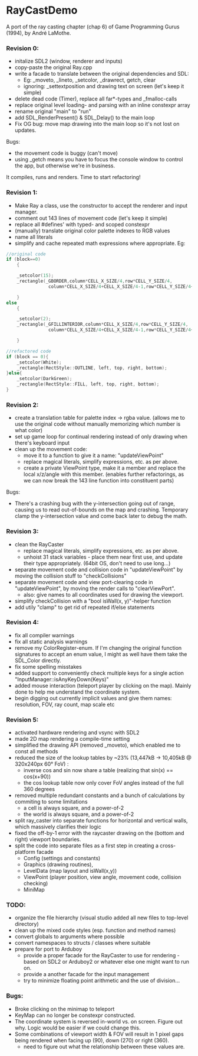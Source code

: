 # RayCastDemo
A port of the ray casting chapter (chap 6) of Game Programming Gurus (1994), by André LaMothe. 

### Revision 0: 
- initalize SDL2 (window, renderer and inputs)
- copy-paste the original Ray.cpp
- write a facade to translate between the original dependencies and SDL: 
  - Eg: _moveto, _lineto, _setcolor, _drawrect, getch, clear
  - ignoring: _settextposition and drawing text on screen (let's keep it simple)
- delete dead code (Timer), replace all far*-types and _fmalloc-calls
- replace original level loading- and parsing with an inline constexpr array
- rename original "main" to "run"
- add SDL_RenderPresent() & SDL_Delay() to the main loop
- Fix OG bug: move map drawing into the main loop so it's not lost on updates.

Bugs: 
+ the movement code is buggy (can't move)
+ using _getch means you have to focus the console window to control the app, but otherwise we're in business. 

It compiles, runs and renders. Time to start refactoring!

### Revision 1: 
- Make Ray a class, use the constructor to accept the renderer and input manager. 
- comment out 143 lines of movement code (let's keep it simple)
- replace all #defines' with typed- and scoped constexpr
- (manually) translate original color palette indexes to RGB values
- name all literals
- simplify and cache repeated math expressions where appropriate. Eg:

```cpp
//original code
if (block==0)
    {

    _setcolor(15);
    _rectangle(_GBORDER,column*CELL_X_SIZE/4,row*CELL_Y_SIZE/4,
                column*CELL_X_SIZE/4+CELL_X_SIZE/4-1,row*CELL_Y_SIZE/4+CELL_Y_SIZE/4-1);

    }
else
    {

    _setcolor(2);
    _rectangle(_GFILLINTERIOR,column*CELL_X_SIZE/4,row*CELL_Y_SIZE/4,
                column*CELL_X_SIZE/4+CELL_X_SIZE/4-1,row*CELL_Y_SIZE/4+CELL_Y_SIZE/4-1);

    }
```

```cpp
//refactored code
if (block == 0){
    _setcolor(White);
    _rectangle(RectStyle::OUTLINE, left, top, right, bottom);
}else{
    _setcolor(DarkGreen);
    _rectangle(RectStyle::FILL, left, top, right, bottom);
}
```

### Revision 2: 
- create a translation table for palette index -> rgba value. (allows me to use the original code without manually memorizing which number is what color)
- set up game loop for continual rendering instead of only drawing when there's keyboard input
- clean up the movement code:
  - move it to a function to give it a name: "updateViewPoint"
  - replace magical literals, simplify expressions, etc. as per above.
  - create a private ViewPoint type, make it a member and replace the local x/z/angle with this member. (enables further refactorings, as we can now break the 143 line function into constituent parts)

Bugs:
+ There's a crashing bug with the y-intersection going out of range, causing us to read out-of-bounds on the map and crashing. Temporary clamp the y-intersection value and come back later to debug the math.

### Revision 3: 
- clean the RayCaster
  - replace magical literals, simplify expressions, etc. as per above. 
  - unhoist 31 stack variables - place them near first use, and update their type appropriately. (64bit OS, don't need to use long...)
- separate movement code and collision code in "updateViewPoint" by moving the collision stuff to "checkCollisions"
- separate movement code and view port-clearing code in "updateViewPoint", by moving the render calls to "clearViewPort". 
  - also: give names to all coordinates used for drawing the viewport.
- simplify checkCollision with a "bool isWall(x, y)"-helper function
- add utily "clamp" to get rid of repeated if/else statements

### Revision 4: 
- fix all compiler warnings
- fix all static analysis warnings
- remove my ColorRegister-enum. If I'm changing the original function signatures to accept an enum value, I might as well have them take the SDL_Color directly.
- fix some spelling misstakes
- added support to conveniently check multiple keys for a single action "InputManager::isAnyKeyDown(Keys)"
- added mouse interaction (teleport player by clicking on the map). Mainly done to help me understand the coordinate system.
- begin digging out currently implicit values and give them names: resolution, FOV, ray count, map scale etc

### Revision 5: 
- activated hardware rendering and vsync with SDL2
- made 2D map rendering a compile-time setting
- simplified the drawing API (removed _moveto), which enabled me to const all methods
- reduced the size of the lookup tables by ~23% (13,447kB -> 10,405kB @ 320x240px 60° FoV) :
    - inverse cos and sin now share a table (realizing that sin(x) == cos(x+90))
    - the cos lookup table now only cover FoV angles instead of the full 360 degrees 
- removed multiple redundant constants and a bunch of calculations by commiting to some limitations
    - a cell is always square, and a power-of-2
    - the world is always square, and a power-of-2
- split ray_caster into separate functions for horizontal and vertical walls, which massively clarifies their logic
- fixed the off-by-1 error with the raycaster drawing on the (bottom and right) viewport boundaries.
- split the code into separate files as a first step in creating a cross-platform facade
    - Config (settings and constants)
    - Graphics (drawing routines), 
    - LevelData (map layout and isWall(x,y))
    - ViewPoint (player position, view angle, movement code, collision checking)
    - MiniMap
   
### TODO:
- organize the file hierarchy (visual studio added all new files to top-level directory)
- clean up the mixed code styles (esp. function and method names)
- convert globals to arguments where possible
- convert namespaces to structs / classes where suitable
- prepare for port to Arduboy 
  - provide a proper facade for the RayCaster to use for rendering - based on SDL2 or Arduboy2 or whatever else one might want to run on.
  - provide a another facade for the input management 
  - try to minimize floating point arithmetic and the use of division... 

### Bugs: 
- Broke clicking on the minimap to teleport
- KeyMap can no longer be constexpr constructed.
- The coordinate system is reversed in-world vs. on screen. Figure out why. Logic would be easier if we could change this.
- Some combinations of viewport width & FOV will result in 1 pixel gaps being rendered when facing up (90), down (270) or right (360).
  - need to figure out what the relationship between these values are.
